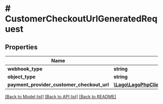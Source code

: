 # # CustomerCheckoutUrlGeneratedRequest

## Properties

Name | Type | Description | Notes
------------ | ------------- | ------------- | -------------
**webhook_type** | **string** |  |
**object_type** | **string** |  |
**payment_provider_customer_checkout_url** | [**\Lago\LagoPhpClient\Model\CustomerCheckoutUrl**](CustomerCheckoutUrl.md) |  |

[[Back to Model list]](../../README.md#models) [[Back to API list]](../../README.md#endpoints) [[Back to README]](../../README.md)
